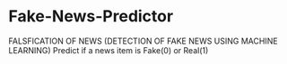 # Fake-News-Predictor
FALSFICATION OF NEWS (DETECTION OF FAKE NEWS USING MACHINE LEARNING)
Predict if a news item is Fake(0) or Real(1)
